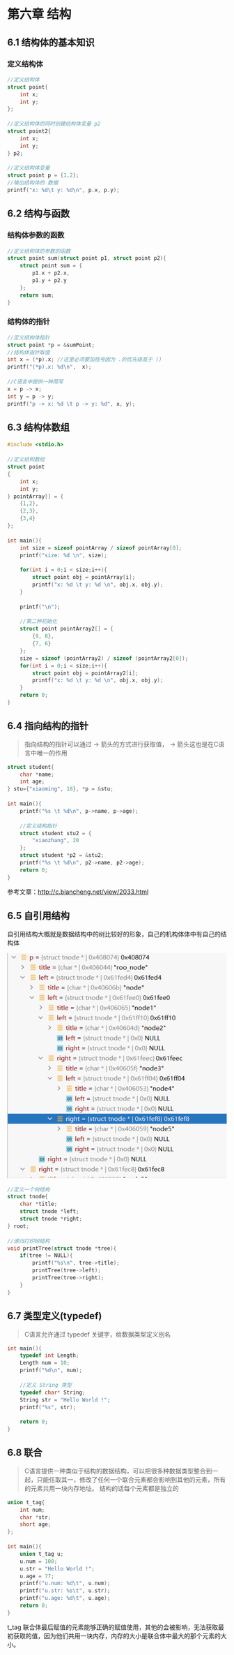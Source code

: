 # 第六章 结构

## 6.1 结构体的基本知识

### 定义结构体

```c
//定义结构体
struct point{
    int x;
    int y;
};

//定义结构体的同时创建结构体变量 p2
struct point2{
    int x;
    int y;
} p2;

//定义结构体变量
struct point p = {1,2};
//输出结构体的 数据
printf("x: %d\t y: %d\n", p.x, p.y);
```

## 6.2 结构与函数

### 结构体参数的函数

```c
//定义结构体的参数的函数
struct point sum(struct point p1, struct point p2){
    struct point sum = {
        p1.x + p2.x,
        p1.y + p2.y
    };
    return sum;
}
```

### 结构体的指针

```c
//定义结构体指针
struct point *p = &sumPoint;
//结构体指针取值
int x = (*p).x; //这里必须要加括号因为 .的优先级高于 ()
printf("(*p).x: %d\n",  x);

//C语言中提供一种简写
x = p -> x;
int y = p -> y;
printf("p -> x: %d \t p -> y: %d", x, y);
```

## 6.3 结构体数组

```c
#include <stdio.h>

//定义结构数组
struct point
{
    int x;
    int y;
} pointArray[] = {
    {1,2},
    {2,3},
    {3,4}
};

int main(){
    int size = sizeof pointArray / sizeof pointArray[0];
    printf("size: %d \n", size);

    for(int i = 0;i < size;i++){
        struct point obj = pointArray[i];
        printf("x: %d \t y: %d \n", obj.x, obj.y);
    }

    printf("\n");

    //第二种初始化
    struct point pointArray2[] = {
        {9, 8},
        {7, 6}
    };
    size = sizeof (pointArray2) / sizeof (pointArray2[0]);
    for(int i = 0;i < size;i++){
        struct point obj = pointArray2[i];
        printf("x: %d \t y: %d \n", obj.x, obj.y);
    }
    return 0;
}
```

## 6.4 指向结构的指针

> 指向结构的指针可以通过  -> 箭头的方式进行获取值， -> 箭头这也是在C语言中唯一的作用

```c
struct student{
    char *name;
    int age;
} stu={"xiaoming", 18}, *p = &stu;

int main(){
    printf("%s \t %d\n", p->name, p->age);

    //定义结构指针
    struct student stu2 = {
        "xiaozhang", 20
    };
    struct student *p2 = &stu2;
    printf("%s \t %d\n", p2->name, p2->age);
    return 0;
}
```

参考文章：http://c.biancheng.net/view/2033.html

## 6.5 自引用结构

自引用结构大概就是数据结构中的树比较好的形象，自己的机构体体中有自己的结构体

![image-20211227230524467](README.assets/image-20211227230524467.png)

```c
//定义一个树结构
struct tnode{
    char *title;
    struct tnode *left;
    struct tnode *right;
} root;

//递归打印树结构
void printTree(struct tnode *tree){
    if(tree != NULL){
        printf("%s\n", tree->title);
        printTree(tree->left);
        printTree(tree->right);
    }
}
```

## 6.7 类型定义(typedef)

> C语言允许通过 typedef 关键字，给数据类型定义别名

```c
int main(){
    typedef int Length;
    Length num = 10;
    printf("%d\n", num);

    //定义 String 类型
    typedef char* String;
    String str = "Hello World !";
    printf("%s", str);

    return 0;
}
```

## 6.8 联合

> C语言提供一种类似于结构的数据结构，可以把很多种数据类型整合到一起，只能任取其一，修改了任何一个联合元素都会影响到其他的元素，所有的元素共用一块内存地址。  结构的话每个元素都是独立的

```C
union t_tag{
    int num;
    char *str;
    short age;
};

int main(){
    union t_tag u;
    u.num = 100;
    u.str = "Hello World !";
    u.age = 77;
    printf("u.num: %d\t", u.num);
    printf("u.str: %s\t", u.str);
    printf("u.age: %d\t", u.age);
    return 0;
}
```

t_tag 联合体最后赋值的元素能够正确的赋值使用，其他的会被影响，无法获取最初获取的值，因为他们共用一块内存，内存的大小是联合体中最大的那个元素的大小。
